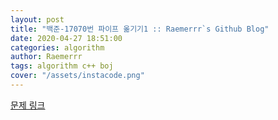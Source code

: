 ```yaml
---  
layout: post  
title: "백준-17070번 파이프 옮기기1 :: Raemerrr`s Github Blog"  
date: 2020-04-27 18:51:00  
categories: algorithm  
author: Raemerrr  
tags: algorithm c++ boj 
cover: "/assets/instacode.png" 
---  
```

<a href="https://www.acmicpc.net/problem/17070" target="_blank">문제 링크</a>     
  
<script src="https://gist.github.com/Raemerrr/d9f8e3430920e2f21e7d622c710e9c6f.js"></script>